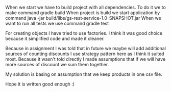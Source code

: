 When we start we have to build project with all dependencies.
To do it we to make command
gradle build
When project is build we start application by command
java -jar build/libs/gs-rest-service-1.0-SNAPSHOT.jar
When we want to run all tests we use command
gradle test


For creating objects I have tried to use factories.
I think it was good choice because it simplified code and made it cleaner.

Because in assignment I was told that in future we maybe will add additional sources of counting discounts I use strategy
pattern here as I think it suited most. Because it wasn't told directly I made assumptions that if we will have more sources
of discount we sum them together.

My solution is basing on assumption that we keep products in one csv file.

Hope it is written good enough :)